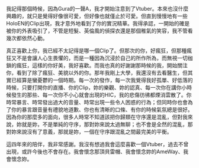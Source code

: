 我記得那個時候，因為Gura的一聲A，我才開始注意到了Vtuber。本來也沒什麼興趣的，就只是覺得好像很可愛，但好像也就僅止於可愛。但直到慢慢地有一些HoloEN的Clip出現，我才意外地看到了你的實況精華。我得承認，一開始的確是被你的外表吸引了，不管是短髮、英倫風的偵探衣還是那個稚氣的笑容，我不管看幾次都依然心動。

真正喜歡上你，我已經不太記得是哪一個Clip了。但那次的你，好瘋狂，但那種瘋狂又不是會讓人心生畏懼的，而是一種因為沉浸於自己的所作所為，而無視一切枷鎖的瘋狂，這樣的你好美，我好喜歡。而我也真的好謝謝那時候的我，開始關注你，看到了除了瘋狂、美貌以外的你。那年我剛上大學，我還沒有去看醫生，但其實已經算是蠻憂鬱的一個時期。每一次的發作，每一次我覺得我好孤單、好低落的時候，只要打開你的直播、你的Clip，妳的樂觀、妳的認真、每一次你在講你小時候發生的那些、每一次你不小心就會出現的HIC，我的悲傷彷彿都煙消雲散了。你時常暴言、時常發出過大的音量、時常出現一些令人困惑的行為；但同時你也會為了你的暴言跟音量有禮貌地道歉、你也有清晰的口條、有你的時候氣氛總是很好。因為你的那麼多的面向，很多人時常不知道該把你歸類在守序還是混亂，但對我來說，妳就是妳，不是單純的守序，那對妳來說太過無聊；也不會是全然的混亂，那對妳來說沒有了意義，那就是妳，一個在守序跟混亂之間最完美的平衡。

這四年來的陪伴，我非常感謝。我沒有想過我會這麼喜歡一個Vtuber，過去不曾出現，或許今後也不會存在。我會懷念那頂貝雷帽、我會懷念妳的AmeWay、我會懷念妳。